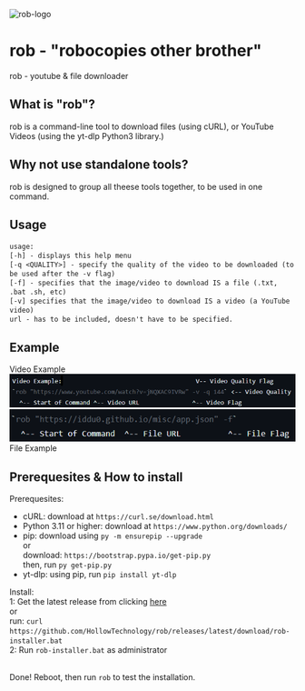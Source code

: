 ![rob-logo](assets/favicon/rob-logo.ico)
# rob - "robocopies other brother"
rob - youtube &amp; file downloader

## What is "rob"?
rob is a command-line tool to download files (using cURL), or YouTube Videos (using the yt-dlp Python3 library.)

## Why not use standalone tools?
rob is designed to group all theese tools together, to be used in one command.

## Usage
```
usage:
[-h] - displays this help menu
[-q <QUALITY>] - specify the quality of the video to be downloaded (to be used after the -v flag) 
[-f] - specifies that the image/video to download IS a file (.txt, .bat .sh, etc)
[-v] specifies that the image/video to download IS a video (a YouTube video)
url - has to be included, doesn't have to be specified.
```
## Example
Video Example<br>
![rob-video-example](assets/screenshots/rob-video-example.png)
![rob-video-example](assets/screenshots/rob-file-example.png)<br>
File Example

## Prerequesites & How to install

Prerequesites:<br>
- cURL: download at `https://curl.se/download.html`<br>
- Python 3.11 or higher: download at `https://www.python.org/downloads/`<br>
- pip: download using `py -m ensurepip --upgrade`<br>
or<br>
download: `https://bootstrap.pypa.io/get-pip.py`<br>
then, run `py get-pip.py`<br>
- yt-dlp: using pip, run `pip install yt-dlp`<br>

Install:<br>
1: Get the latest release from clicking [here](https://github.com/HollowTechnology/rob/releases/latest/download/rob-installer.bat)<br>or<br>
run: `curl https://github.com/HollowTechnology/rob/releases/latest/download/rob-installer.bat`<br>
2: Run `rob-installer.bat` as administrator<br><br>

Done! Reboot, then run `rob` to test the installation.
